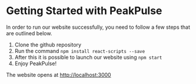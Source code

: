 # Getting Started with PeakPulse

In order to run our website successfully, you need to follow a few steps that are outlined below. 

1. Clone the github repository
2. Run the command `npm install react-scripts --save`
3. After this it is possible to launch our website using `npm start`
4. Enjoy PeakPulse!

The website opens at [http://localhost:3000](http://localhost:3000) 
